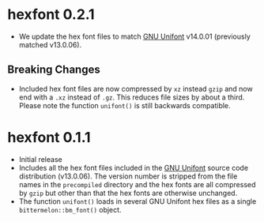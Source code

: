 hexfont 0.2.1
=============

* We update the hex font files to match [GNU Unifont](http://unifoundry.com/unifont/index.html) v14.0.01 (previously matched v13.0.06).

Breaking Changes
----------------

* Included hex font files are now compressed by `xz` instead `gzip`
  and now end with a `.xz` instead of `.gz`.
  This reduces file sizes by about a third.
  Please note the function `unifont()` is still backwards compatible.

hexfont 0.1.1
=============

* Initial release
* Includes all the hex font files included in the [GNU Unifont](http://unifoundry.com/unifont/index.html) 
  source code distribution (v13.0.06).
  The version number is stripped from the file names in the `precompiled` directory and
  the hex fonts are all compressed by `gzip` but other than that the hex fonts are otherwise unchanged.
* The function `unifont()` loads in several GNU Unifont hex files as a
  single `bittermelon::bm_font()` object.
